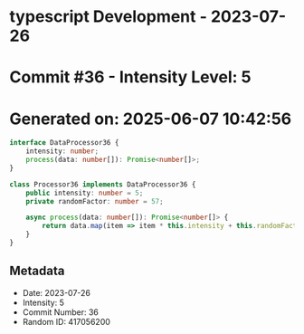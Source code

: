 ﻿# typescript Development - 2023-07-26
# Commit #36 - Intensity Level: 5
# Generated on: 2025-06-07 10:42:56
```typescript
interface DataProcessor36 {
    intensity: number;
    process(data: number[]): Promise<number[]>;
}

class Processor36 implements DataProcessor36 {
    public intensity: number = 5;
    private randomFactor: number = 57;

    async process(data: number[]): Promise<number[]> {
        return data.map(item => item * this.intensity + this.randomFactor);
    }
}
```
## Metadata
- Date: 2023-07-26
- Intensity: 5
- Commit Number: 36
- Random ID: 417056200
